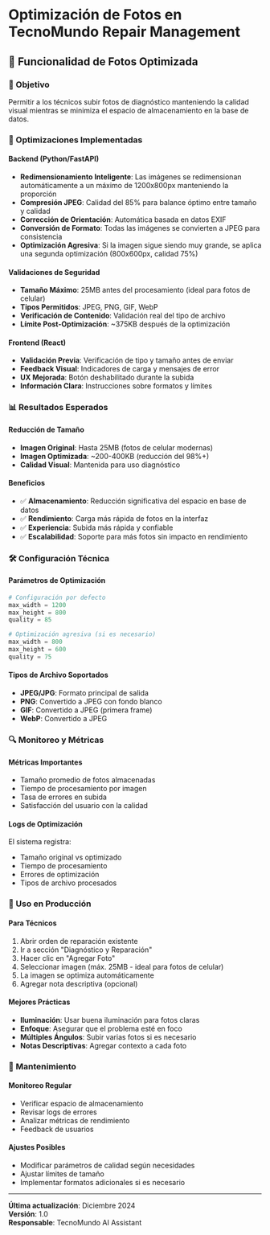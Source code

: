 # Optimización de Fotos en TecnoMundo Repair Management

## 📸 Funcionalidad de Fotos Optimizada

### 🎯 Objetivo
Permitir a los técnicos subir fotos de diagnóstico manteniendo la calidad visual mientras se minimiza el espacio de almacenamiento en la base de datos.

### 🔧 Optimizaciones Implementadas

#### Backend (Python/FastAPI)
- **Redimensionamiento Inteligente**: Las imágenes se redimensionan automáticamente a un máximo de 1200x800px manteniendo la proporción
- **Compresión JPEG**: Calidad del 85% para balance óptimo entre tamaño y calidad
- **Corrección de Orientación**: Automática basada en datos EXIF
- **Conversión de Formato**: Todas las imágenes se convierten a JPEG para consistencia
- **Optimización Agresiva**: Si la imagen sigue siendo muy grande, se aplica una segunda optimización (800x600px, calidad 75%)

#### Validaciones de Seguridad
- **Tamaño Máximo**: 25MB antes del procesamiento (ideal para fotos de celular)
- **Tipos Permitidos**: JPEG, PNG, GIF, WebP
- **Verificación de Contenido**: Validación real del tipo de archivo
- **Límite Post-Optimización**: ~375KB después de la optimización

#### Frontend (React)
- **Validación Previa**: Verificación de tipo y tamaño antes de enviar
- **Feedback Visual**: Indicadores de carga y mensajes de error
- **UX Mejorada**: Botón deshabilitado durante la subida
- **Información Clara**: Instrucciones sobre formatos y límites

### 📊 Resultados Esperados

#### Reducción de Tamaño
- **Imagen Original**: Hasta 25MB (fotos de celular modernas)
- **Imagen Optimizada**: ~200-400KB (reducción del 98%+)
- **Calidad Visual**: Mantenida para uso diagnóstico

#### Beneficios
- ✅ **Almacenamiento**: Reducción significativa del espacio en base de datos
- ✅ **Rendimiento**: Carga más rápida de fotos en la interfaz
- ✅ **Experiencia**: Subida más rápida y confiable
- ✅ **Escalabilidad**: Soporte para más fotos sin impacto en rendimiento

### 🛠️ Configuración Técnica

#### Parámetros de Optimización
```python
# Configuración por defecto
max_width = 1200
max_height = 800
quality = 85

# Optimización agresiva (si es necesario)
max_width = 800
max_height = 600
quality = 75
```

#### Tipos de Archivo Soportados
- **JPEG/JPG**: Formato principal de salida
- **PNG**: Convertido a JPEG con fondo blanco
- **GIF**: Convertido a JPEG (primera frame)
- **WebP**: Convertido a JPEG

### 🔍 Monitoreo y Métricas

#### Métricas Importantes
- Tamaño promedio de fotos almacenadas
- Tiempo de procesamiento por imagen
- Tasa de errores en subida
- Satisfacción del usuario con la calidad

#### Logs de Optimización
El sistema registra:
- Tamaño original vs optimizado
- Tiempo de procesamiento
- Errores de optimización
- Tipos de archivo procesados

### 🚀 Uso en Producción

#### Para Técnicos
1. Abrir orden de reparación existente
2. Ir a sección "Diagnóstico y Reparación"
3. Hacer clic en "Agregar Foto"
4. Seleccionar imagen (máx. 25MB - ideal para fotos de celular)
5. La imagen se optimiza automáticamente
6. Agregar nota descriptiva (opcional)

#### Mejores Prácticas
- **Iluminación**: Usar buena iluminación para fotos claras
- **Enfoque**: Asegurar que el problema esté en foco
- **Múltiples Ángulos**: Subir varias fotos si es necesario
- **Notas Descriptivas**: Agregar contexto a cada foto

### 🔧 Mantenimiento

#### Monitoreo Regular
- Verificar espacio de almacenamiento
- Revisar logs de errores
- Analizar métricas de rendimiento
- Feedback de usuarios

#### Ajustes Posibles
- Modificar parámetros de calidad según necesidades
- Ajustar límites de tamaño
- Implementar formatos adicionales si es necesario

---

**Última actualización**: Diciembre 2024  
**Versión**: 1.0  
**Responsable**: TecnoMundo AI Assistant